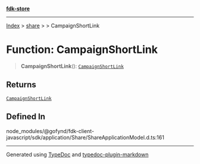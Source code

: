 [**fdk-store**](../../../README.md)
***

[Index](../../../API.md) > [share](../../README.md) > [<internal>](../README.md) > CampaignShortLink

# Function: CampaignShortLink

> **CampaignShortLink**(): [`CampaignShortLink`](../type-aliases/type-alias.CampaignShortLink.md)

## Returns

[`CampaignShortLink`](../type-aliases/type-alias.CampaignShortLink.md)

## Defined In

node\_modules/@gofynd/fdk-client-javascript/sdk/application/Share/ShareApplicationModel.d.ts:161

***
Generated using [TypeDoc](https://typedoc.org/) and [typedoc-plugin-markdown](https://www.npmjs.com/package/typedoc-plugin-markdown)
